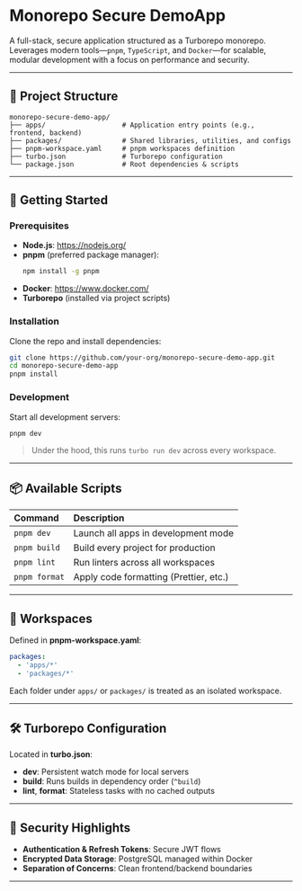 # Monorepo Secure DemoApp

A full-stack, secure application structured as a Turborepo monorepo.  
Leverages modern tools—`pnpm`, `TypeScript`, and `Docker`—for scalable, modular development with a focus on performance and security.

---

## 🧱 Project Structure

```
monorepo-secure-demo-app/
├── apps/                   # Application entry points (e.g., frontend, backend)
├── packages/               # Shared libraries, utilities, and configs
├── pnpm-workspace.yaml     # pnpm workspaces definition
├── turbo.json              # Turborepo configuration
└── package.json            # Root dependencies & scripts
```

---

## 🚀 Getting Started

### Prerequisites

- **Node.js**: https://nodejs.org/  
- **pnpm** (preferred package manager):  
  ```bash
  npm install -g pnpm
  ```
- **Docker**: https://www.docker.com/
- **Turborepo** (installed via project scripts)

### Installation

Clone the repo and install dependencies:

```bash
git clone https://github.com/your-org/monorepo-secure-demo-app.git
cd monorepo-secure-demo-app
pnpm install
```

### Development

Start all development servers:

```bash
pnpm dev
```

> Under the hood, this runs `turbo run dev` across every workspace.

---

## 📦 Available Scripts

| Command          | Description                             |
| :--------------- | :---------------------------------------|
| `pnpm dev`       | Launch all apps in development mode      |
| `pnpm build`     | Build every project for production       |
| `pnpm lint`      | Run linters across all workspaces        |
| `pnpm format`    | Apply code formatting (Prettier, etc.)   |

---

## 📁 Workspaces

Defined in **pnpm-workspace.yaml**:

```yaml
packages:
  - 'apps/*'
  - 'packages/*'
```

Each folder under `apps/` or `packages/` is treated as an isolated workspace.

---

## 🛠 Turborepo Configuration

Located in **turbo.json**:
- **dev**: Persistent watch mode for local servers
- **build**: Runs builds in dependency order (`^build`)
- **lint**, **format**: Stateless tasks with no cached outputs

---

## 🔐 Security Highlights

- **Authentication & Refresh Tokens**: Secure JWT flows
- **Encrypted Data Storage**: PostgreSQL managed within Docker
- **Separation of Concerns**: Clean frontend/backend boundaries

---